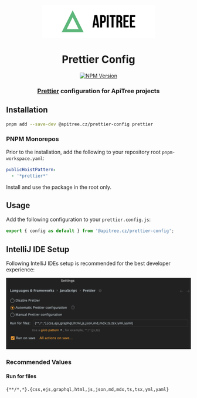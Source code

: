 <div align="center">

<a href="https://github.com/ApiTreeCZ">
<img alt="ApiTree s.r.o." src="../../public/apitree-logo.png" width="308" />
</a>

# Prettier Config

[![NPM Version](https://img.shields.io/npm/v/%40apitree.cz%2Fprettier-config)](https://www.npmjs.com/package/@apitree.cz/prettier-config)

### [Prettier](https://prettier.io) configuration for ApiTree projects

</div>

## Installation

```bash
pnpm add --save-dev @apitree.cz/prettier-config prettier
```

### PNPM Monorepos

Prior to the installation, add the following to your repository root `pnpm-workspace.yaml`:

```yaml
publicHoistPattern:
  - '*prettier*'
```

Install and use the package in the root only.

## Usage

Add the following configuration to your `prettier.config.js`:

```javascript
export { config as default } from '@apitree.cz/prettier-config';
```

## IntelliJ IDE Setup

Following IntelliJ IDEs setup is recommended for the best developer experience:

<img alt="IntelliJ Prettier Setup" src="../../public/intellij-prettier-setup.png" width="730" />

### Recommended Values

#### Run for files

```
{**/*,*}.{css,ejs,graphql,html,js,json,md,mdx,ts,tsx,yml,yaml}
```
